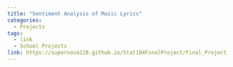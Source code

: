 ```yaml
---
title: "Sentiment Analysis of Music Lyrics"
categories:
  - Projects
tags:
  - link
  - School Projects
link: https://supernova128.github.io/Stat184FinalProject/Final_Project.html
---
```

